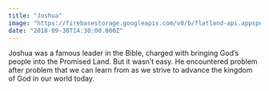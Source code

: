 ```yaml
---
title: "Joshua"
image: "https://firebasestorage.googleapis.com/v0/b/flatland-api.appspot.com/o/series%2F2b1dcb0f-069f-499a-bf08-9a58a67a4df2?alt=media&token=68dd6c85-8a0c-4bab-8d51-4614a605cd3e"
date: "2018-09-30T14:30:00.000Z"
---
```

Joshua was a famous leader in the Bible, charged with bringing God’s people into the Promised Land. But it wasn’t easy. He encountered problem after problem that we can learn from as we strive to advance the kingdom of God in our world today.
